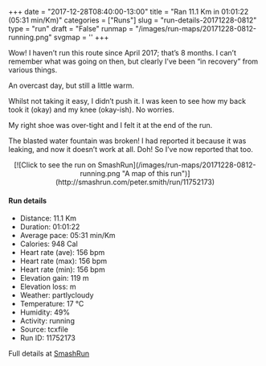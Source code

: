 +++
date = "2017-12-28T08:40:00-13:00"
title = "Ran 11.1 Km in 01:01:22 (05:31 min/Km)"
categories = ["Runs"]
slug = "run-details-20171228-0812"
type = "run"
draft = "False"
runmap = "/images/run-maps/20171228-0812-running.png"
svgmap = '<polyline points="92 13, 91 15, 90 16, 91 17, 92 17, 94 18, 96 18, 96 18, 96 19, 96 21, 96 22, 97 23, 98 24, 99 26, 99 27, 97 29, 96 32, 95 34, 95 35, 95 36, 98 39, 100 41, 99 43, 100 44, 100 47, 99 49, 98 50, 98 52, 97 55, 97 59, 97 61, 97 62, 99 64, 100 66, 100 67, 100 69, 99 70, 98 72, 97 74, 97 76, 97 78, 95 84, 94 88, 94 88, 94 89, 93 89, 92 89, 88 88, 62 82, 57 81, 54 81, 47 79, 39 77, 34 76, 32 76, 28 75, 21 74, 20 73, 19 72, 14 67, 9 61, 6 57, 4 56, 2 54, 1 52, 1 51, 1 49, 0 47, 0 45, 0 38, 1 34, 1 33, 2 33, 7 33, 9 32, 11 32, 13 32, 17 31, 20 31, 25 31, 43 33, 49 33, 54 33, 55 32, 59 31, 60 30, 69 23, 70 22, 72 20, 76 17, 79 15, 80 15, 83 15, 83 14, 85 12, 88 11, 93 10">'
+++

Wow! I haven’t run this route since April 2017; that’s 8 months. I can’t remember what was going on then, but clearly I’ve been “in recovery” from various things. 

An overcast day, but still a little warm. 

Whilst not taking it easy, I didn’t push it. I was keen to see how my back took it (okay) and my knee (okay-ish). No worries. 

My right shoe was over-tight and I felt it at the end of the run. 

The blasted water fountain was broken! I had reported it because it was leaking, and now it doesn’t work at all. Doh! So I’ve now reported that too. 



<!--more-->

<center>
[![Click to see the run on SmashRun](/images/run-maps/20171228-0812-running.png "A map of this run")](http://smashrun.com/peter.smith/run/11752173)
</center>

#### Run details

* Distance: 11.1 Km
* Duration: 01:01:22
* Average pace: 05:31 min/Km
* Calories: 948 Cal
* Heart rate (ave): 156 bpm
* Heart rate (max): 156 bpm
* Heart rate (min): 156 bpm
* Elevation gain: 119 m
* Elevation loss:  m
* Weather: partlycloudy
* Temperature: 17 &deg;C
* Humidity: 49%
* Activity: running
* Source: tcxfile
* Run ID: 11752173

Full details at [SmashRun](http://smashrun.com/peter.smith/run/11752173)